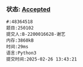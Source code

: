 ### 状态: [Accepted](http://dsbpython.openjudge.cn/dspythonbook/solution/48364518)
```
#:48364518
题目:250102
提交人:B-2200016628-谢艺
内存:3860kB
时间:29ms
语言:Python3
提交时间:2025-02-26 13:43:21
```
